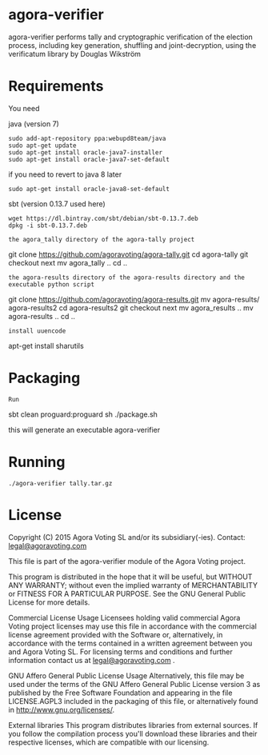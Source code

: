 agora-verifier
==============


agora-verifier performs tally and cryptographic verification of the election process, including key generation, shuffling and joint-decryption, using the verificatum library by Douglas Wikström

Requirements
==============
You need

java (version 7)

    sudo add-apt-repository ppa:webupd8team/java
    sudo apt-get update
    sudo apt-get install oracle-java7-installer
    sudo apt-get install oracle-java7-set-default

if you need to revert to java 8 later

    sudo apt-get install oracle-java8-set-default

sbt (version 0.13.7 used here)

    wget https://dl.bintray.com/sbt/debian/sbt-0.13.7.deb
    dpkg -i sbt-0.13.7.deb

    the agora_tally directory of the agora-tally project

git clone https://github.com/agoravoting/agora-tally.git
cd agora-tally
git checkout next
mv agora_tally ..
cd ..

    the agora-results directory of the agora-results directory and the executable python script

git clone https://github.com/agoravoting/agora-results.git
mv agora-results/ agora-results2
cd agora-results2
git checkout next
mv agora_results ..
mv agora-results ..
cd ..

    install uuencode

apt-get install sharutils

Packaging
==============
    Run

sbt clean proguard:proguard
sh ./package.sh

this will generate an executable agora-verifier

Running
==============

    ./agora-verifier tally.tar.gz


# License

Copyright (C) 2015 Agora Voting SL and/or its subsidiary(-ies).
Contact: legal@agoravoting.com

This file is part of the agora-verifier module of the Agora Voting project.

This program is distributed in the hope that it will be useful, but WITHOUT ANY
WARRANTY; without even the implied warranty of MERCHANTABILITY or FITNESS FOR A
PARTICULAR PURPOSE.  See the GNU General Public License for more details.

Commercial License Usage
Licensees holding valid commercial Agora Voting project licenses may use this
file in accordance with the commercial license agreement provided with the
Software or, alternatively, in accordance with the terms contained in
a written agreement between you and Agora Voting SL. For licensing terms and
conditions and further information contact us at legal@agoravoting.com .

GNU Affero General Public License Usage
Alternatively, this file may be used under the terms of the GNU Affero General
Public License version 3 as published by the Free Software Foundation and
appearing in the file LICENSE.AGPL3 included in the packaging of this file, or
alternatively found in <http://www.gnu.org/licenses/>.

External libraries
This program distributes libraries from external sources. If you follow the
compilation process you'll download these libraries and their respective
licenses, which are compatible with our licensing.
